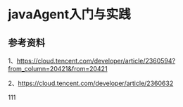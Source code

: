 # javaAgent入门与实践

## 参考资料
1、https://cloud.tencent.com/developer/article/2360594?from_column=20421&from=20421

2、https://cloud.tencent.com/developer/article/2360632

111